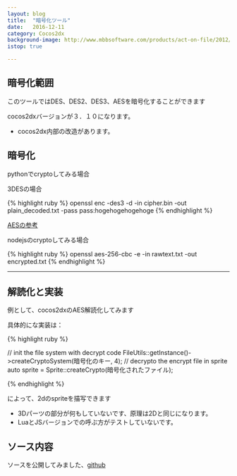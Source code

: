 ```yaml
---
layout: blog
title:  "暗号化ツール"
date:   2016-12-11
category: Cocos2dx
background-image: http://www.mbbsoftware.com/products/act-on-file/2012/App_Themes/Cryptor%20Icon%20Base.png
istop: true

---
```



## 暗号化範囲

このツールではDES、DES2、DES3、AESを暗号化することができます

cocos2dxバージョンが３．１０になります。

* cocos2dx内部の改造があります。

## 暗号化

pythonでcryptoしてみる場合

3DESの場合

{% highlight ruby %}
openssl enc -des3 -d -in cipher.bin -out plain_decoded.txt -pass pass:hogehogehogehoge
{% endhighlight %}

[AESの参考](http://qiita.com/albatross/items/685f751549423efc9fbc)

nodejsのcryptoしてみる場合

{% highlight ruby %}
openssl aes-256-cbc -e -in rawtext.txt -out encrypted.txt
{% endhighlight %}

---

## 解読化と実装

例として、cocos2dxのAES解読化してみます

具体的にな実装は：

{% highlight ruby %}

// init the file system with decrypt code
FileUtils::getInstance()->createCryptoSystem(暗号化のキー, 4);
// decrypto the encrypt file in sprite
auto sprite = Sprite::createCrypto(暗号化されたファイル);

{% endhighlight %}

によって、2dのspriteを描写できます

* 3Dパーツの部分が何もしていないです、原理は2Dと同じになります。
* LuaとJSバージョンでの呼ぶ方がテストしていないです。

## ソース内容

ソースを公開してみました、[github](https://github.com/zamberform/cocos2dx-crypto)
